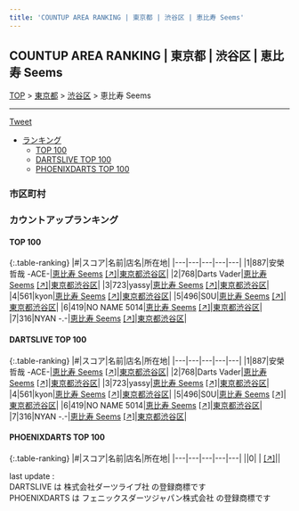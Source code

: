 ```yaml
---
title: 'COUNTUP AREA RANKING | 東京都 | 渋谷区 | 恵比寿 Seems'
---
```

## COUNTUP AREA RANKING | 東京都 | 渋谷区 | 恵比寿 Seems

[TOP](/darts/rank/) > [東京都](/darts/rank/東京都/) > [渋谷区](/darts/rank/東京都/渋谷区/) > 恵比寿 Seems

___

<a href="https://twitter.com/share?ref_src=twsrc%5Etfw" data-text="COUNTUP AREA RANKING | 東京都渋谷区恵比寿 Seems" class="twitter-share-button" data-hashtags="DARTSLIVE,PHOENIXDARTS,darts,ダーツ" data-show-count="false">Tweet</a>

* [ランキング](#カウントアップランキング)
    * [TOP 100](#top-100)
    * [DARTSLIVE TOP 100](#dartslive-top-100)
    * [PHOENIXDARTS TOP 100](#phoenixdarts-top-100)

### 市区町村

<ul>

</ul>

### カウントアップランキング

#### TOP 100



{:.table-ranking}
|#|スコア|名前|店名|所在地|
|---|---|---|---|---|
|1|887|<span class="rank-name-dl">安榮 哲哉 -ACE-</span>|<a href="/darts/rank/shops/0bc1580173726eca0d9b047a20a7ba1e.html">恵比寿 Seems</a> <a href="https://search.dartslive.com/jp/shop/0bc1580173726eca0d9b047a20a7ba1e">[↗]</a>|<a href="/darts/rank/東京都/渋谷区">東京都渋谷区</a>|
|2|768|<span class="rank-name-dl">Darts Vader</span>|<a href="/darts/rank/shops/0bc1580173726eca0d9b047a20a7ba1e.html">恵比寿 Seems</a> <a href="https://search.dartslive.com/jp/shop/0bc1580173726eca0d9b047a20a7ba1e">[↗]</a>|<a href="/darts/rank/東京都/渋谷区">東京都渋谷区</a>|
|3|723|<span class="rank-name-dl">yassy</span>|<a href="/darts/rank/shops/0bc1580173726eca0d9b047a20a7ba1e.html">恵比寿 Seems</a> <a href="https://search.dartslive.com/jp/shop/0bc1580173726eca0d9b047a20a7ba1e">[↗]</a>|<a href="/darts/rank/東京都/渋谷区">東京都渋谷区</a>|
|4|561|<span class="rank-name-dl">kyon</span>|<a href="/darts/rank/shops/0bc1580173726eca0d9b047a20a7ba1e.html">恵比寿 Seems</a> <a href="https://search.dartslive.com/jp/shop/0bc1580173726eca0d9b047a20a7ba1e">[↗]</a>|<a href="/darts/rank/東京都/渋谷区">東京都渋谷区</a>|
|5|496|<span class="rank-name-dl">S0U</span>|<a href="/darts/rank/shops/0bc1580173726eca0d9b047a20a7ba1e.html">恵比寿 Seems</a> <a href="https://search.dartslive.com/jp/shop/0bc1580173726eca0d9b047a20a7ba1e">[↗]</a>|<a href="/darts/rank/東京都/渋谷区">東京都渋谷区</a>|
|6|419|<span class="rank-name-dl">NO NAME 5014</span>|<a href="/darts/rank/shops/0bc1580173726eca0d9b047a20a7ba1e.html">恵比寿 Seems</a> <a href="https://search.dartslive.com/jp/shop/0bc1580173726eca0d9b047a20a7ba1e">[↗]</a>|<a href="/darts/rank/東京都/渋谷区">東京都渋谷区</a>|
|7|316|<span class="rank-name-dl">NYAN -.-</span>|<a href="/darts/rank/shops/0bc1580173726eca0d9b047a20a7ba1e.html">恵比寿 Seems</a> <a href="https://search.dartslive.com/jp/shop/0bc1580173726eca0d9b047a20a7ba1e">[↗]</a>|<a href="/darts/rank/東京都/渋谷区">東京都渋谷区</a>|


#### DARTSLIVE TOP 100



{:.table-ranking}
|#|スコア|名前|店名|所在地|
|---|---|---|---|---|
|1|887|<span class="rank-name-dl">安榮 哲哉 -ACE-</span>|<a href="/darts/rank/shops/0bc1580173726eca0d9b047a20a7ba1e.html">恵比寿 Seems</a> <a href="https://search.dartslive.com/jp/shop/0bc1580173726eca0d9b047a20a7ba1e">[↗]</a>|<a href="/darts/rank/東京都/渋谷区">東京都渋谷区</a>|
|2|768|<span class="rank-name-dl">Darts Vader</span>|<a href="/darts/rank/shops/0bc1580173726eca0d9b047a20a7ba1e.html">恵比寿 Seems</a> <a href="https://search.dartslive.com/jp/shop/0bc1580173726eca0d9b047a20a7ba1e">[↗]</a>|<a href="/darts/rank/東京都/渋谷区">東京都渋谷区</a>|
|3|723|<span class="rank-name-dl">yassy</span>|<a href="/darts/rank/shops/0bc1580173726eca0d9b047a20a7ba1e.html">恵比寿 Seems</a> <a href="https://search.dartslive.com/jp/shop/0bc1580173726eca0d9b047a20a7ba1e">[↗]</a>|<a href="/darts/rank/東京都/渋谷区">東京都渋谷区</a>|
|4|561|<span class="rank-name-dl">kyon</span>|<a href="/darts/rank/shops/0bc1580173726eca0d9b047a20a7ba1e.html">恵比寿 Seems</a> <a href="https://search.dartslive.com/jp/shop/0bc1580173726eca0d9b047a20a7ba1e">[↗]</a>|<a href="/darts/rank/東京都/渋谷区">東京都渋谷区</a>|
|5|496|<span class="rank-name-dl">S0U</span>|<a href="/darts/rank/shops/0bc1580173726eca0d9b047a20a7ba1e.html">恵比寿 Seems</a> <a href="https://search.dartslive.com/jp/shop/0bc1580173726eca0d9b047a20a7ba1e">[↗]</a>|<a href="/darts/rank/東京都/渋谷区">東京都渋谷区</a>|
|6|419|<span class="rank-name-dl">NO NAME 5014</span>|<a href="/darts/rank/shops/0bc1580173726eca0d9b047a20a7ba1e.html">恵比寿 Seems</a> <a href="https://search.dartslive.com/jp/shop/0bc1580173726eca0d9b047a20a7ba1e">[↗]</a>|<a href="/darts/rank/東京都/渋谷区">東京都渋谷区</a>|
|7|316|<span class="rank-name-dl">NYAN -.-</span>|<a href="/darts/rank/shops/0bc1580173726eca0d9b047a20a7ba1e.html">恵比寿 Seems</a> <a href="https://search.dartslive.com/jp/shop/0bc1580173726eca0d9b047a20a7ba1e">[↗]</a>|<a href="/darts/rank/東京都/渋谷区">東京都渋谷区</a>|


#### PHOENIXDARTS TOP 100



{:.table-ranking}
|#|スコア|名前|店名|所在地|
|---|---|---|---|---|
||0|<span class="rank-name-dl"> </span>|<a href="/darts/rank/shops/.html"></a> <a href="">[↗]</a>|<a href="/darts/rank//"></a>|


<div class="footer border-top border-gray-light mt-5 pt-3 text-right text-gray">
    last update : <span style="font-weight: italic" id="foot_last_modified"></span><br />
    DARTSLIVE は 株式会社ダーツライブ社 の登録商標です<br />
    PHOENIXDARTS は フェニックスダーツジャパン株式会社 の登録商標です<br />
</div>

<script src="https://cdnjs.cloudflare.com/ajax/libs/jquery.tablesorter/2.31.3/js/jquery.tablesorter.min.js" integrity="sha512-qzgd5cYSZcosqpzpn7zF2ZId8f/8CHmFKZ8j7mU4OUXTNRd5g+ZHBPsgKEwoqxCtdQvExE5LprwwPAgoicguNg==" crossorigin="anonymous" referrerpolicy="no-referrer"></script>
<link rel="stylesheet" href="https://cdnjs.cloudflare.com/ajax/libs/jquery.tablesorter/2.31.3/css/theme.default.min.css" integrity="sha512-wghhOJkjQX0Lh3NSWvNKeZ0ZpNn+SPVXX1Qyc9OCaogADktxrBiBdKGDoqVUOyhStvMBmJQ8ZdMHiR3wuEq8+w==" crossorigin="anonymous" referrerpolicy="no-referrer" />
<script>
$(function() {
    $(".table-ranking").tablesorter({sortList:[[0, 0]]});
    $("#foot_last_modified").text(formatDate(new Date(document.lastModified), 'yyyy-MM-dd HH:mm:ss'));
});
</script>

<script async src="https://platform.twitter.com/widgets.js" charset="utf-8"></script>
